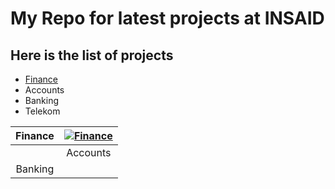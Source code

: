 # My Repo for latest projects at INSAID
## Here is the list of projects

- [Finance](http://https://github.com/v-rao/demo/tree/master/finance-project "Finance")
- Accounts
- Banking
- Telekom

|  Finance  |   [![Finance](https://raw.githubusercontent.com/eulers-identity/Python-Learning-Phase/master/5-0_finance_1366.jpg "Finance")](http://https://raw.githubusercontent.com/eulers-identity/Python-Learning-Phase/master/5-0_finance_1366.jpg "Finance") |
| :------------: | :------------: |
|   |  Accounts |
|  Banking |   |

